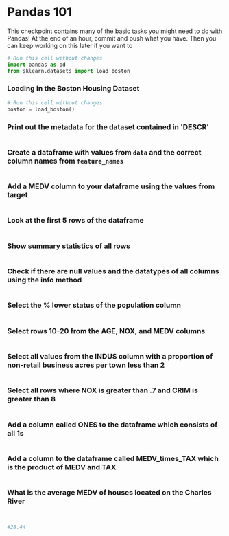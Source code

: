 # Pandas 101

This checkpoint contains many of the basic tasks you might need to do with Pandas!  At the end of an hour, commit and push what you have.  Then you can keep working on this later if you want to


```python
# Run this cell without changes
import pandas as pd
from sklearn.datasets import load_boston
```

### Loading in the Boston Housing Dataset


```python
# Run this cell without changes
boston = load_boston()
```

### Print out the metadata for the dataset contained in 'DESCR'


```python

```

### Create a dataframe with values from `data` and the correct column names from `feature_names`


```python

```

### Add a MEDV column to your dataframe using the values from target


```python

```

### Look at the first 5 rows of the dataframe


```python

```

### Show summary statistics of all rows


```python

```

### Check if there are null values and the datatypes of all columns using the info method


```python

```

### Select the % lower status of the population column


```python

```

### Select rows 10-20 from the AGE, NOX, and MEDV columns


```python

```

### Select all values from the INDUS column with a proportion of non-retail business acres per town less than 2


```python

```

### Select all rows where NOX is greater than .7 and CRIM is greater than 8


```python

```

### Add a column called ONES to the dataframe which consists of all 1s


```python

```

### Add a column to the dataframe called MEDV_times_TAX which is the product of MEDV and TAX


```python

```

### What is the average MEDV of houses located on the Charles River


```python


#28.44
```


```python

```
